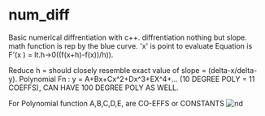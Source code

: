# num_diff
Basic numerical diffrentiation with c++. diffrentiation nothing but slope.
math function is rep by the blue curve. 'x' is point to evaluate
Equation is F’(x ) = lt.h->0((f(x+h)-f(x))/h)).

Reduce h  = should closely resemble exact value of slope = (delta-x/delta-y).
Polynomial Fn : y = A+Bx+Cx^2+Dx^3+EX^4+… (10 DEGREE POLY = 11 COEFFS), CAN HAVE 100 DEGREE POLY AS WELL.

For Polynomial function A,B,C,D,E, are CO-EFFS or CONSTANTS
![nd](https://user-images.githubusercontent.com/33382424/138983565-80fc48a5-c1fa-45f6-a3ee-6f04ee17a35b.jpg)

